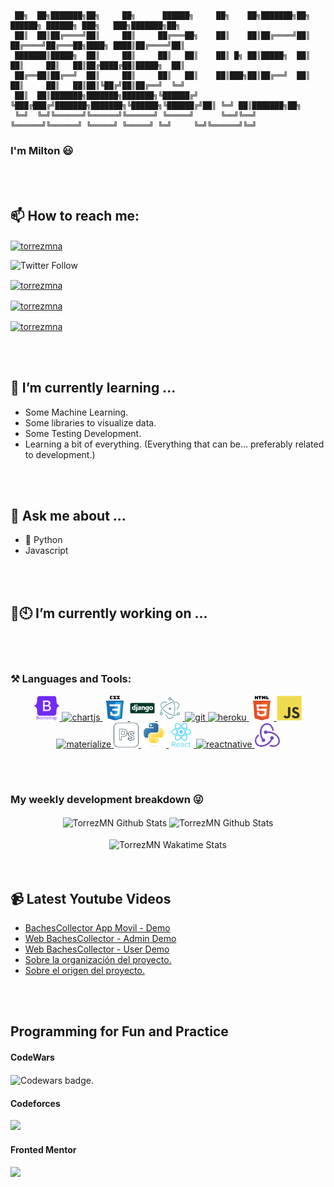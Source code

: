  
 
     
     ██╗  ██╗███████╗██╗     ██╗      ██████╗     ██╗    ██╗███████╗██╗      ██████╗ ██████╗ ███╗   ███╗███████╗██╗
     ██║  ██║██╔════╝██║     ██║     ██╔═══██╗    ██║    ██║██╔════╝██║     ██╔════╝██╔═══██╗████╗ ████║██╔════╝██║
     ███████║█████╗  ██║     ██║     ██║   ██║    ██║ █╗ ██║█████╗  ██║     ██║     ██║   ██║██╔████╔██║█████╗  ██║
     ██╔══██║██╔══╝  ██║     ██║     ██║   ██║    ██║███╗██║██╔══╝  ██║     ██║     ██║   ██║██║╚██╔╝██║██╔══╝  ╚═╝
     ██║  ██║███████╗███████╗███████╗╚██████╔╝    ╚███╔███╔╝███████╗███████╗╚██████╗╚██████╔╝██║ ╚═╝ ██║███████╗██╗
     ╚═╝  ╚═╝╚══════╝╚══════╝╚══════╝ ╚═════╝      ╚══╝╚══╝ ╚══════╝╚══════╝ ╚═════╝ ╚═════╝ ╚═╝     ╚═╝╚══════╝╚═╝
                                                                                                               
                                                                                                               
   ### I'm Milton 😃

<br />
<br />

## 📫 How to reach me:

<!-- https://www.kaggle.com/torrezmn -->
<!-- https://dev.to/torrezmn -->
<!-- https://www.youtube.com/channel/UCuNWWspn9X2zdLWHvriduOA -->
<!-- https://codeforces.com/profile/torrez_mn -->
<!-- https://stackoverflow.com/users/5403776/torrez-milton-n -->
<!-- https://codepen.io/torrezmn -->




<p align="left">




<a href="https://dev.to/torrezmn" target="blank"><img align="center" src="https://cdn.jsdelivr.net/npm/simple-icons@3.0.1/icons/dev-dot-to.svg" alt="torrezmna" height="30" width="40" /></a>

![Twitter Follow](https://img.shields.io/twitter/follow/mntorrez?style=for-the-badge)
<!-- <a href="https://twitter.com/mntorrez" target="blank"><img align="center" src="https://raw.githubusercontent.com/rahuldkjain/github-profile-readme-generator/neutral-icons/src/images/icons/Social/twitter.svg" alt="torrezmna" height="30" width="40" /></a> -->

<a href="https://www.kaggle.com/torrezmn" target="blank"><img align="center" src="https://raw.githubusercontent.com/rahuldkjain/github-profile-readme-generator/neutral-icons/src/images/icons/Social/kaggle.svg" alt="torrezmna" height="30" width="40" /></a>

<a href="https://www.youtube.com/channel/UCuNWWspn9X2zdLWHvriduOA" target="blank"><img align="center" src="https://raw.githubusercontent.com/rahuldkjain/github-profile-readme-generator/neutral-icons/src/images/icons/Social/youtube.svg" alt="torrezmna" height="30" width="40" /></a>

<a href="https://codeforces.com/profile/torrez_mn" target="blank"><img align="center" src="https://cdn.jsdelivr.net/npm/simple-icons@3.0.1/icons/codeforces.svg" alt="torrezmna" height="30" width="40" /></a>

<!-- <a href="https://codepen.io/torrezmna" target="blank"><img align="center" src="https://raw.githubusercontent.com/rahuldkjain/github-profile-readme-generator/neutral-icons/src/images/icons/Social/codepen.svg" alt="torrezmna" height="30" width="40" /></a> -->
<!-- <a href="https://linkedin.com/in/torrezmna" target="blank"><img align="center" src="https://raw.githubusercontent.com/rahuldkjain/github-profile-readme-generator/neutral-icons/src/images/icons/Social/linked-in-alt.svg" alt="torrezmna" height="30" width="40" /></a> -->
<!-- <a href="https://stackoverflow.com/users/torrezmna" target="blank"><img align="center" src="https://raw.githubusercontent.com/rahuldkjain/github-profile-readme-generator/neutral-icons/src/images/icons/Social/stack-overflow.svg" alt="torrezmna" height="30" width="40" /></a> -->

<!-- <a href="https://www.hackerrank.com/torrezmna" target="blank"><img align="center" src="https://raw.githubusercontent.com/rahuldkjain/github-profile-readme-generator/neutral-icons/src/images/icons/Social/hackerrank.svg" alt="torrezmna" height="30" width="40" /></a> -->

</p>


<br />
<br />

## 🌱 I’m currently learning ...

- Some Machine Learning.
- Some libraries to visualize data.
- Some Testing Development.
- Learning a bit of everything. (Everything that can be... preferably related to development.)

<br />
<br />

## 💬 Ask me about ...

- 🐍 Python
- Javascript


<br />
<br />

## 🔨🕙 I’m currently working on ...

<br />
<br />

### ⚒️ Languages and Tools:

<p align="center"> <a href="https://getbootstrap.com" target="_blank"> <img src="https://raw.githubusercontent.com/devicons/devicon/master/icons/bootstrap/bootstrap-plain-wordmark.svg" alt="bootstrap" width="40" height="40"/> </a> <a href="https://www.chartjs.org" target="_blank"> <img src="https://www.chartjs.org/media/logo-title.svg" alt="chartjs" width="40" height="40"/> </a> <a href="https://www.w3schools.com/css/" target="_blank"> <img src="https://raw.githubusercontent.com/devicons/devicon/master/icons/css3/css3-original-wordmark.svg" alt="css3" width="40" height="40"/> </a> <a href="https://www.djangoproject.com/" target="_blank"> <img src="https://raw.githubusercontent.com/devicons/devicon/master/icons/django/django-original.svg" alt="django" width="40" height="40"/> </a> <a href="https://www.electronjs.org" target="_blank"> <img src="https://raw.githubusercontent.com/devicons/devicon/master/icons/electron/electron-original.svg" alt="electron" width="40" height="40"/> </a> <a href="https://git-scm.com/" target="_blank"> <img src="https://www.vectorlogo.zone/logos/git-scm/git-scm-icon.svg" alt="git" width="40" height="40"/> </a> <a href="https://heroku.com" target="_blank"> <img src="https://www.vectorlogo.zone/logos/heroku/heroku-icon.svg" alt="heroku" width="40" height="40"/> </a> <a href="https://www.w3.org/html/" target="_blank"> <img src="https://raw.githubusercontent.com/devicons/devicon/master/icons/html5/html5-original-wordmark.svg" alt="html5" width="40" height="40"/> </a> <a href="https://developer.mozilla.org/en-US/docs/Web/JavaScript" target="_blank"> <img src="https://raw.githubusercontent.com/devicons/devicon/master/icons/javascript/javascript-original.svg" alt="javascript" width="40" height="40"/> </a> <a href="https://materializecss.com/" target="_blank"> <img src="https://raw.githubusercontent.com/prplx/svg-logos/5585531d45d294869c4eaab4d7cf2e9c167710a9/svg/materialize.svg" alt="materialize" width="40" height="40"/> </a> <a href="https://www.photoshop.com/en" target="_blank"> <img src="https://raw.githubusercontent.com/devicons/devicon/master/icons/photoshop/photoshop-line.svg" alt="photoshop" width="40" height="40"/> </a> <a href="https://www.python.org" target="_blank"> <img src="https://raw.githubusercontent.com/devicons/devicon/master/icons/python/python-original.svg" alt="python" width="40" height="40"/> </a> <a href="https://reactjs.org/" target="_blank"> <img src="https://raw.githubusercontent.com/devicons/devicon/master/icons/react/react-original-wordmark.svg" alt="react" width="40" height="40"/> </a> <a href="https://reactnative.dev/" target="_blank"> <img src="https://reactnative.dev/img/header_logo.svg" alt="reactnative" width="40" height="40"/> </a> <a href="https://redux.js.org" target="_blank"> <img src="https://raw.githubusercontent.com/devicons/devicon/master/icons/redux/redux-original.svg" alt="redux" width="40" height="40"/> </a> </p>


<br/>
<br/>


### My weekly development breakdown 😜

<div align='center'>
<img align="center" alt="TorrezMN Github Stats" src="https://github-readme-stats.vercel.app/api?username=TorrezMN&theme=chartreuse-dark&show_icons=true"/>

<img align="center" alt="TorrezMN Github Stats" src="https://github-readme-stats.vercel.app/api/top-langs/?username=TorrezMN&theme=chartreuse-dark"/>

</div>
<br />
<div align='center'>

<img align="center" alt="TorrezMN Wakatime Stats" src="https://github-readme-stats.vercel.app/api/wakatime?username=TorrezMN&theme=chartreuse-dark&v=2"/>


</div>




<br />
<br />

## 📹 Latest Youtube Videos

<!-- YOUTUBE:START -->
- [BachesCollector App Movil - Demo](https://www.youtube.com/watch?v=WHsziHansd0)
- [Web   BachesCollector - Admin Demo](https://www.youtube.com/watch?v=T4O19HY3UTg)
- [Web   BachesCollector - User Demo](https://www.youtube.com/watch?v=91KQklKO4hs)
- [Sobre la organización del proyecto.](https://www.youtube.com/watch?v=kD6oEm9uCts)
- [Sobre el origen del proyecto.](https://www.youtube.com/watch?v=VWm0VPSjk6k)
<!-- YOUTUBE:END -->

<br/>
<br/>

## Programming for Fun and Practice 
#### CodeWars
<img align='center' alt="Codewars badge." src="https://www.codewars.com/users/Torrez%20M.N./badges/large">

#### Codeforces
[<img src="https://codeforces.org/s/97525/images/codeforces-logo-with-telegram.png">](https://codeforces.com/profile/torrez_mn)

#### Fronted Mentor
[<img src="https://www.frontendmentor.io/static/images/logo-desktop.svg">](https://www.frontendmentor.io/profile/TorrezMN)


<br/>
<br/>

 